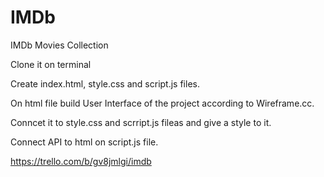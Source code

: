 # IMDb
IMDb Movies Collection

Clone it on terminal

Create index.html, style.css and script.js files.

On html file build User Interface of the project according to Wireframe.cc.

Conncet it to style.css and scrript.js fileas and give a style to it.

Connect API to html on script.js file.



https://trello.com/b/gv8jmlgi/imdb


